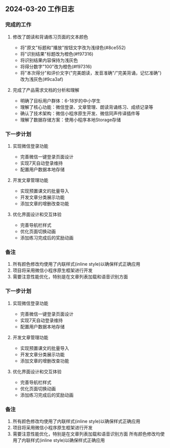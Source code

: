 ## 2024-03-20 工作日志

### 完成的工作
1. 修改了朗读和背诵练习页面的文本颜色
   - 将"原文"标题和"播放"按钮文字改为浅绿色(#8ce552)
   - 将"识别结果"标题改为橙色(#f97316)
   - 将识别结果内容保持为浅灰色
   - 将得分数字"100"改为橙色(#f97316)
   - 将"本次得分"和评价文字("完美朗读，发音准确"/"完美背诵，记忆准确")改为浅灰色(#9ca3af)

2. 完成了产品需求文档的分析和理解
   - 明确了目标用户群体：6-18岁的中小学生
   - 理解了核心功能：微信登录、文章管理、朗读背诵练习、成绩记录等
   - 确认了技术架构：微信小程序原生开发、微信同声传译插件等
   - 理解了数据存储方案：使用小程序本地Storage存储

### 下一步计划
1. 实现微信登录功能
   - 完善微信一键登录页面设计
   - 实现7天自动登录维持
   - 配置用户数据本地存储

2. 开发文章管理功能
   - 实现预置课文的批量导入
   - 开发文章分类展示功能
   - 添加文章的增删改查功能

3. 优化界面设计和交互体验
   - 完善导航栏样式
   - 优化页面切换动画
   - 添加练习完成后的奖励动画

### 备注
1. 所有颜色修改均使用了内联样式(inline style)以确保样式正确应用
2. 项目将采用微信小程序原生框架进行开发
3. 需要注意性能优化，特别是在文章列表加载和语音识别方面 

### 下一步计划
1. 实现微信登录功能
   - 完善微信一键登录页面设计
   - 实现7天自动登录维持
   - 配置用户数据本地存储

2. 开发文章管理功能
   - 实现预置课文的批量导入
   - 开发文章分类展示功能
   - 添加文章的增删改查功能

3. 优化界面设计和交互体验
   - 完善导航栏样式
   - 优化页面切换动画
   - 添加练习完成后的奖励动画

### 备注
1. 所有颜色修改均使用了内联样式(inline style)以确保样式正确应用
2. 项目将采用微信小程序原生框架进行开发
3. 需要注意性能优化，特别是在文章列表加载和语音识别方面 
所有颜色修改均使用了内联样式(inline style)以确保样式正确应用 